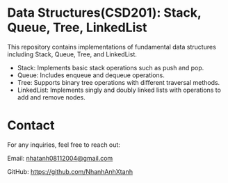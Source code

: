 # Data Structures(CSD201): Stack, Queue, Tree, LinkedList
This repository contains implementations of fundamental data structures including Stack, Queue, Tree, and LinkedList.
- Stack: Implements basic stack operations such as push and pop.
- Queue: Includes enqueue and dequeue operations.
- Tree: Supports binary tree operations with different traversal methods.
- LinkedList: Implements singly and doubly linked lists with operations to add and remove nodes.

# Contact
For any inquiries, feel free to reach out:

Email: nhatanh08112004@gmail.com

GitHub: https://github.com/NhanhAnhXtanh
